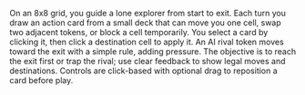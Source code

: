 On an 8x8 grid, you guide a lone explorer from start to exit. Each turn you draw an action card from a small deck that can move you one cell, swap two adjacent tokens, or block a cell temporarily. You select a card by clicking it, then click a destination cell to apply it. An AI rival token moves toward the exit with a simple rule, adding pressure. The objective is to reach the exit first or trap the rival; use clear feedback to show legal moves and destinations. Controls are click-based with optional drag to reposition a card before play.